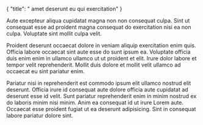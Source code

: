 {
  "title": " amet deserunt eu qui exercitation"
}

Aute excepteur aliqua cupidatat magna non non consequat culpa. Sint ut consequat esse ad proident magna consequat do exercitation nisi ea non culpa. Voluptate sint mollit culpa velit.

Proident deserunt occaecat dolore in veniam aliquip exercitation enim quis. Officia labore occaecat sint aute esse do sunt ipsum ea. Voluptate officia duis enim enim in ullamco ullamco ut ut proident et elit. Irure dolor labore et tempor velit reprehenderit. Mollit duis dolore et mollit velit ullamco ad occaecat eu sint pariatur enim.

Pariatur nisi in reprehenderit est commodo ipsum elit ullamco nostrud elit deserunt. Officia irure id consequat aute dolore officia aute cupidatat ad deserunt esse id velit. Sunt pariatur reprehenderit enim in minim nostrud ex do laboris minim nisi minim. Anim ea consequat id ut irure Lorem aute. Occaecat esse proident fugiat ut ea deserunt adipisicing. Sint in consequat labore pariatur dolore sint.